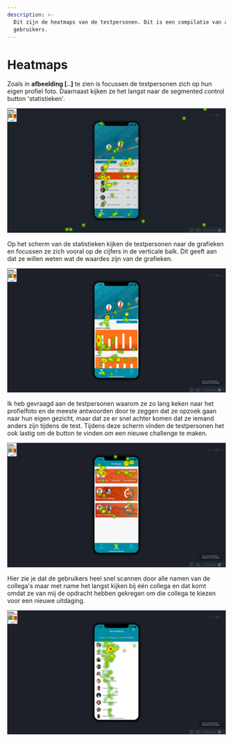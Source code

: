 ```yaml
---
description: >-
  Dit zijn de heatmaps van de testpersonen. Dit is een compilatie van alle
  gebruikers.
---
```


# Heatmaps

Zoals in **afbeelding \[..\]** te zien is focussen de testpersonen zich op hun eigen profiel foto. Daarnaast kijken ze het langst naar de segmented control button 'statistieken'.

![Afbeelding 104](../../.gitbook/assets/heatmap_leaderboard%20%281%29.png)

Op het scherm van de statistieken kijken de testpersonen naar de grafieken en focussen ze zich vooral op de cijfers in de verticale balk. Dit geeft aan dat ze willen weten wat de waardes zijn van de grafieken.

![Afbeelding 105](../../.gitbook/assets/heat-stat%20%281%29.png)

Ik heb gevraagd aan de testpersonen waarom ze zo lang keken naar het profielfoto en de meeste antwoorden door te zeggen dat ze opzoek gaan naar hun eigen gezicht, maar dat ze er snel achter komen dat ze iemand anders zijn tijdens de test. Tijdens deze scherm vinden de testpersonen het ook lastig om de button te vinden om een nieuwe challenge te maken.

![Afbeelding 106](../../.gitbook/assets/heatmap_challenges%20%281%29.png)

Hier zie je dat de gebruikers heel snel scannen door alle namen van de collega's maar met name het langst kijken bij één collega en dat komt omdat ze van mij de opdracht hebben gekregen om die collega te kiezen voor een nieuwe uitdaging.

![Afbeelding 107](../../.gitbook/assets/heatmap_all_chooseuser.png)







